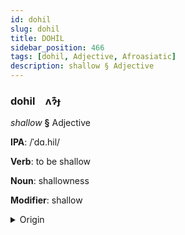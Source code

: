 ```yaml
---
id: dohil
slug: dohil
title: DOHİL
sidebar_position: 466
tags: [dohil, Adjective, Afroasiatic]
description: shallow § Adjective
---
```


### dohil&emsp;<span kind="abugida">ʌɂ͊ɟ</span>

*shallow* **§** Adjective

**IPA**: /ˈdɑ.hil/

**Verb**: to be shallow

**Noun**: shallowness

**Modifier**: shallow

<details>
    <summary>Origin</summary>
    Arabic ضَحِل ḍaḥil /dˤaħ.ħil/<br/>
    <em>Afroasiatic Language Family</em>
</details>